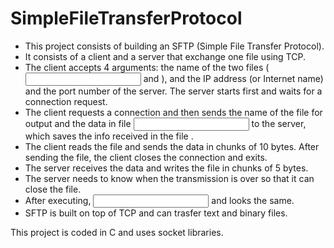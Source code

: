 # SimpleFileTransferProtocol

- This project consists of building an SFTP (Simple File Transfer Protocol). 
- It consists of a client and a server that exchange one file using TCP. 
- The client accepts 4 arguments: the name of the two files (<input> and <output>), and the IP address (or Internet name) 
and the port number of the server. The server starts first and waits for a connection request. 
- The client requests a connection and then sends the name of the file <output> for output and the data in file <input> 
to the server, which saves the info received in the file <output>. 
- The client reads the file and sends the data in chunks of 10 bytes. After sending the file, the client closes the 
connection and exits. 
- The server receives the data and writes the file in chunks of 5 bytes.
- The server needs to know when the transmission is over so that it can close the file. 
- After executing, <input> and <output> looks the same. 
- SFTP is built on top of TCP and can trasfer text and binary files. 

This project is coded in C and uses socket libraries.


